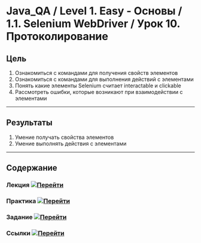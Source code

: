 # Java_QA / Level 1. Easy - Основы / 1.1. Selenium WebDriver / Урок 10. Протоколирование

## Цель

1. Ознакомиться с командами для получения свойств элементов
2. Ознакомиться с командами для выполнения действий с элементами
3. Понять какие элементы Selenium считает interactable и clickable
4. Рассмотреть ошибки, которые возникают при взаимодействии с элементами

***

## Результаты

1. Умение получать свойства элементов
2. Умение выполнять действия с элементами

***

## Содержание

### Лекция [![Перейти](https://img.shields.io/badge/-%D0%9F%D0%B5%D1%80%D0%B5%D0%B9%D1%82%D0%B8-blue)](1.%20Лекция.md)

[](1.%20Лекция.md#)

### Практика [![Перейти](https://img.shields.io/badge/-%D0%9F%D0%B5%D1%80%D0%B5%D0%B9%D1%82%D0%B8-blue)](2.%20Практика.md)

[](2.%20Практика.md#)

### Задание [![Перейти](https://img.shields.io/badge/-%D0%9F%D0%B5%D1%80%D0%B5%D0%B9%D1%82%D0%B8-blue)](3.%20Задание.md)

### Ссылки [![Перейти](https://img.shields.io/badge/-%D0%9F%D0%B5%D1%80%D0%B5%D0%B9%D1%82%D0%B8-blue)](4.%20Ссылки.md)